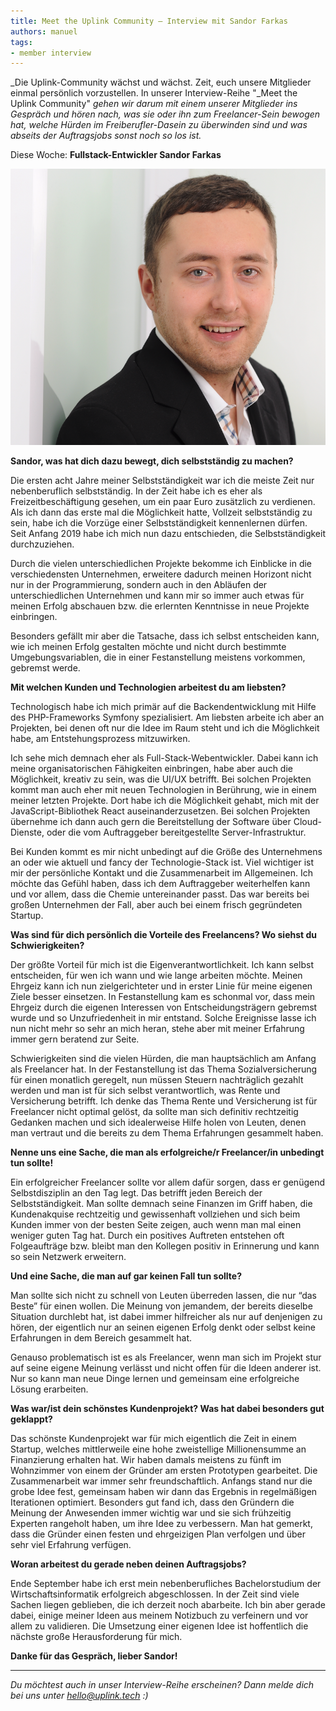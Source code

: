 ```yaml
---
title: Meet the Uplink Community – Interview mit Sandor Farkas
authors: manuel
tags:
- member interview
---
```


_Die Uplink-Community wächst und wächst. Zeit, euch unsere Mitglieder einmal persönlich vorzustellen. In unserer Interview-Reihe "_Meet the Uplink Community" _gehen wir darum mit einem unserer Mitglieder ins Gespräch und hören nach, was sie oder ihn zum Freelancer-Sein bewogen hat, welche Hürden im Freiberufler-Dasein zu überwinden sind und was abseits der Auftragsjobs sonst noch so los ist._

Diese Woche: **Fullstack-Entwickler Sandor Farkas**

<!--truncate-->

![](Bildschirmfoto-2019-11-11-um-11.30.29.png)

**Sandor, was hat dich dazu bewegt, dich selbstständig zu machen?**

Die ersten acht Jahre meiner Selbstständigkeit war ich die meiste Zeit nur nebenberuflich selbstständig. In der Zeit habe ich es eher als Freizeitbeschäftigung gesehen, um ein paar Euro zusätzlich zu verdienen. Als ich dann das erste mal die Möglichkeit hatte, Vollzeit selbstständig zu sein, habe ich die Vorzüge einer Selbstständigkeit kennenlernen dürfen. Seit Anfang 2019 habe ich mich nun dazu entschieden, die Selbstständigkeit durchzuziehen.

Durch die vielen unterschiedlichen Projekte bekomme ich Einblicke in die verschiedensten Unternehmen, erweitere dadurch meinen Horizont nicht nur in der Programmierung, sondern auch in den Abläufen der unterschiedlichen Unternehmen und kann mir so immer auch etwas für meinen Erfolg abschauen bzw. die erlernten Kenntnisse in neue Projekte einbringen.

Besonders gefällt mir aber die Tatsache, dass ich selbst entscheiden kann, wie ich meinen Erfolg gestalten möchte und nicht durch bestimmte Umgebungsvariablen, die in einer Festanstellung meistens vorkommen, gebremst werde.

**Mit welchen Kunden und Technologien arbeitest du am liebsten?**

Technologisch habe ich mich primär auf die Backendentwicklung mit Hilfe des PHP-Frameworks Symfony spezialisiert. Am liebsten arbeite ich aber an Projekten, bei denen oft nur die Idee im Raum steht und ich die Möglichkeit habe, am Entstehungsprozess mitzuwirken.

Ich sehe mich demnach eher als Full-Stack-Webentwickler. Dabei kann ich meine organisatorischen Fähigkeiten einbringen, habe aber auch die Möglichkeit, kreativ zu sein, was die UI/UX betrifft. Bei solchen Projekten kommt man auch eher mit neuen Technologien in Berührung, wie in einem meiner letzten Projekte. Dort habe ich die Möglichkeit gehabt, mich mit der JavaScript-Bibliothek React auseinanderzusetzen. Bei solchen Projekten übernehme ich dann auch gern die Bereitstellung der Software über Cloud-Dienste, oder die vom Auftraggeber bereitgestellte Server-Infrastruktur.

Bei Kunden kommt es mir nicht unbedingt auf die Größe des Unternehmens an oder wie aktuell und fancy der Technologie-Stack ist. Viel wichtiger ist mir der persönliche Kontakt und die Zusammenarbeit im Allgemeinen. Ich möchte das Gefühl haben, dass ich dem Auftraggeber weiterhelfen kann und vor allem, dass die Chemie untereinander passt. Das war bereits bei großen Unternehmen der Fall, aber auch bei einem frisch gegründeten Startup.

**Was sind für dich persönlich die Vorteile des Freelancens? Wo siehst du Schwierigkeiten?**

Der größte Vorteil für mich ist die Eigenverantwortlichkeit. Ich kann selbst entscheiden, für wen ich wann und wie lange arbeiten möchte. Meinen Ehrgeiz kann ich nun zielgerichteter und in erster Linie für meine eigenen Ziele besser einsetzen. In Festanstellung kam es schonmal vor, dass mein Ehrgeiz durch die eigenen Interessen von Entscheidungsträgern gebremst wurde und so Unzufriedenheit in mir entstand. Solche Ereignisse lasse ich nun nicht mehr so sehr an mich heran, stehe aber mit meiner Erfahrung immer gern beratend zur Seite.

Schwierigkeiten sind die vielen Hürden, die man hauptsächlich am Anfang als Freelancer hat. In der Festanstellung ist das Thema Sozialversicherung für einen monatlich geregelt, nun müssen Steuern nachträglich gezahlt werden und man ist für sich selbst verantwortlich, was Rente und Versicherung betrifft. Ich denke das Thema Rente und Versicherung ist für Freelancer nicht optimal gelöst, da sollte man sich definitiv rechtzeitig Gedanken machen und sich idealerweise Hilfe holen von Leuten, denen man vertraut und die bereits zu dem Thema Erfahrungen gesammelt haben.

**Nenne uns eine Sache, die man als erfolgreiche/r Freelancer/in unbedingt tun sollte!**

Ein erfolgreicher Freelancer sollte vor allem dafür sorgen, dass er genügend Selbstdisziplin an den Tag legt. Das betrifft jeden Bereich der Selbstständigkeit. Man sollte demnach seine Finanzen im Griff haben, die Kundenakquise rechtzeitig und gewissenhaft vollziehen und sich beim Kunden immer von der besten Seite zeigen, auch wenn man mal einen weniger guten Tag hat. Durch ein positives Auftreten entstehen oft Folgeaufträge bzw. bleibt man den Kollegen positiv in Erinnerung und kann so sein Netzwerk erweitern.

**Und eine Sache, die man auf gar keinen Fall tun sollte?**

Man sollte sich nicht zu schnell von Leuten überreden lassen, die nur “das Beste” für einen wollen. Die Meinung von jemandem, der bereits dieselbe Situation durchlebt hat, ist dabei immer hilfreicher als nur auf denjenigen zu hören, der eigentlich nur an seinen eigenen Erfolg denkt oder selbst keine Erfahrungen in dem Bereich gesammelt hat.

Genauso problematisch ist es als Freelancer, wenn man sich im Projekt stur auf seine eigene Meinung verlässt und nicht offen für die Ideen anderer ist. Nur so kann man neue Dinge lernen und gemeinsam eine erfolgreiche Lösung erarbeiten.

**Was war/ist dein schönstes Kundenprojekt? Was hat dabei besonders gut geklappt?**

Das schönste Kundenprojekt war für mich eigentlich die Zeit in einem Startup, welches mittlerweile eine hohe zweistellige Millionensumme an Finanzierung erhalten hat. Wir haben damals meistens zu fünft im Wohnzimmer von einem der Gründer am ersten Prototypen gearbeitet. Die Zusammenarbeit war immer sehr freundschaftlich. Anfangs stand nur die grobe Idee fest, gemeinsam haben wir dann das Ergebnis in regelmäßigen Iterationen optimiert. Besonders gut fand ich, dass den Gründern die Meinung der Anwesenden immer wichtig war und sie sich frühzeitig Experten rangeholt haben, um ihre Idee zu verbessern. Man hat gemerkt, dass die Gründer einen festen und ehrgeizigen Plan verfolgen und über sehr viel Erfahrung verfügen.

**Woran arbeitest du gerade neben deinen Auftragsjobs?**

Ende September habe ich erst mein nebenberufliches Bachelorstudium der Wirtschaftsinformatik erfolgreich abgeschlossen. In der Zeit sind viele Sachen liegen geblieben, die ich derzeit noch abarbeite. Ich bin aber gerade dabei, einige meiner Ideen aus meinem Notizbuch zu verfeinern und vor allem zu validieren. Die Umsetzung einer eigenen Idee ist hoffentlich die nächste große Herausforderung für mich.

**Danke für das Gespräch, lieber Sandor!**

---

_Du möchtest auch in unser Interview-Reihe erscheinen? Dann melde dich bei uns unter [hello@uplink.tech](mailto:hello@uplink.tech) :)_
